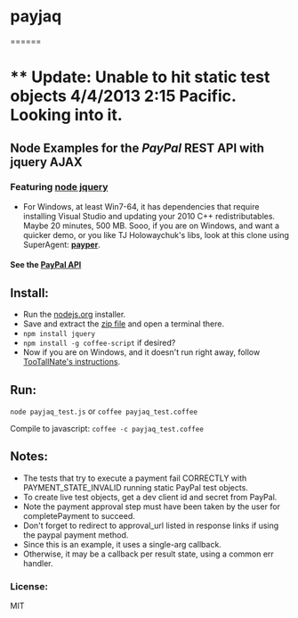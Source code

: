 ###
# payjaq
======
# ** Update: Unable to hit static test objects 4/4/2013 2:15 Pacific. Looking into it.

## Node Examples for the _PayPal_ REST API with jquery AJAX

### Featuring [node jquery](https://github.com/coolaj86/node-jquery)
- For Windows, at least Win7-64, it has dependencies that require installing Visual Studio and updating your 2010 C++ redistributables. Maybe 20 minutes, 500 MB. Sooo, if you are on Windows, and want a quicker demo, or you like TJ Holowaychuk's libs, look at this clone using SuperAgent: __[payper](https://github.com/apelade/payper)__.

#### See the [PayPal API](https://developer.paypal.com/webapps/developer/docs/api)


## Install:
- Run the [nodejs.org](http://nodejs.org) installer.
- Save and extract the [zip file](https://github.com/apelade/payjaq/archive/master.zip) and open a terminal there.
- `npm install jquery`
- `npm install -g coffee-script` if desired?
- Now if you are on Windows, and it doesn't run right away, follow [TooTallNate's instructions](https://github.com/TooTallNate/node-gyp).


## Run:

`node payjaq_test.js` or `coffee payjaq_test.coffee`

Compile to javascript: `coffee -c payjaq_test.coffee`


## Notes: 
- The tests that try to execute a payment fail CORRECTLY with PAYMENT_STATE_INVALID running static PayPal test objects.
- To create live test objects, get a dev client id and secret from PayPal.
- Note the payment approval step must have been taken by the user for
  completePayment to succeed.
- Don't forget to redirect to approval_url listed in response links if using
  the paypal payment method.
- Since this is an example, it uses a single-arg callback.
- Otherwise, it may be a callback per result state, using a common err handler.

### License:
MIT 

